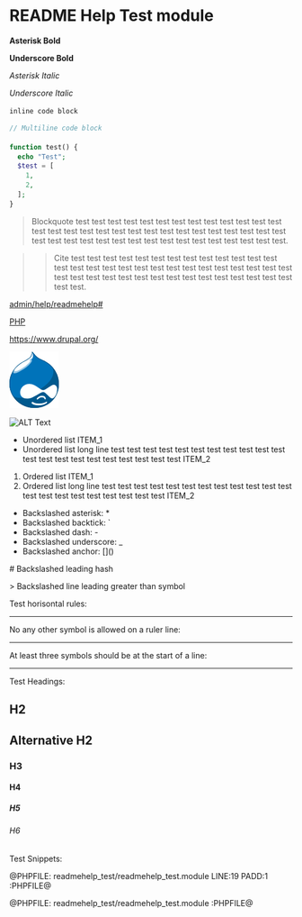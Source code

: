 # README Help Test module

**Asterisk Bold**

__Underscore Bold__

*Asterisk Italic*

_Underscore Italic_

`inline code block`

```php
// Multiline code block

function test() {
  echo "Test";
  $test = [
    1,
    2,
  ];
}
```

> Blockquote test test test test test test test test test test test test test
test test test test test test test test test test test test test test test test
test test test test test test test test test test test test test test test test.


>> Cite test test test test test test test test test test test test test
test test test test test test test test test test test test test test test test
test test test test test test test test test test test test test test test test.


[admin/help/readmehelp#](#0 "Anchor relative path test")

[PHP](http://php.net/ "Anchor absolute path test")

https://www.drupal.org/

![ALT Text](images/druplicon.png "Image relative path test")


![ALT Text](https://raw.githubusercontent.com/drugan/readmehelp/8.x-1.x/images/drupalcat.png
"Image absolute path test")


- Unordered list ITEM_1
- Unordered list long line test test test test test test test test test test
test test test test test test test test test test test ITEM_2


1. Ordered list ITEM_1
2. Ordered list long line test test test test test test test test test test
test test test test test test test test test test test ITEM_2


- Backslashed asterisk: \*
- Backslashed backtick: \`
- Backslashed dash: \-
- Backslashed underscore: \_
- Backslashed anchor: \[\]\(\)

\# Backslashed leading hash

\> Backslashed line leading greater than symbol

Test horisontal rules:
________________________________________________________________________________

No any other symbol is allowed on a ruler line:

********************************************************************************

At least three symbols should be at the start of a line:

---


Test Headings:

## H2

Alternative H2
--------------

### H3

#### H4

##### H5

###### H6

Test Snippets:

@PHPFILE: readmehelp_test/readmehelp_test.module LINE:19 PADD:1 :PHPFILE@

@PHPFILE: readmehelp_test/readmehelp_test.module :PHPFILE@
